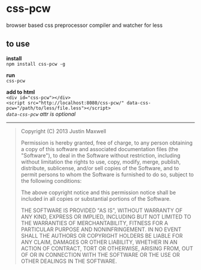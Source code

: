 # css-pcw
browser based css preprocessor compiler and watcher for less

## to use  
**install**  
`npm install css-pcw -g`  

**run**  
`css-pcw`  

**add to html**  
`<div id="css-pcw"></div>`  
`<script src="http://localhost:8080/css-pcw/" data-css-pcw="/path/to/less/file.less"></script>`   
*`data-css-pcw` attr is optional*

----------


> Copyright (C) 2013 Justin Maxwell
> 
> Permission is hereby granted, free of charge, to any person obtaining a copy of this software and associated documentation files (the "Software"), to deal in the Software without restriction, including without limitation the rights to use, copy, modify, merge, publish, distribute, sublicense, and/or sell copies of the Software, and to permit persons to whom the Software is furnished to do so, subject to the following conditions:
> 
> The above copyright notice and this permission notice shall be included in all copies or substantial portions of the Software.
> 
> THE SOFTWARE IS PROVIDED "AS IS", WITHOUT WARRANTY OF ANY KIND, EXPRESS OR IMPLIED, INCLUDING BUT NOT LIMITED TO THE WARRANTIES OF MERCHANTABILITY, FITNESS FOR A PARTICULAR PURPOSE AND NONINFRINGEMENT. IN NO EVENT SHALL THE AUTHORS OR COPYRIGHT HOLDERS BE LIABLE FOR ANY CLAIM, DAMAGES OR OTHER LIABILITY, WHETHER IN AN ACTION OF CONTRACT, TORT OR OTHERWISE, ARISING FROM, OUT OF OR IN CONNECTION WITH THE SOFTWARE OR THE USE OR OTHER DEALINGS IN THE SOFTWARE.